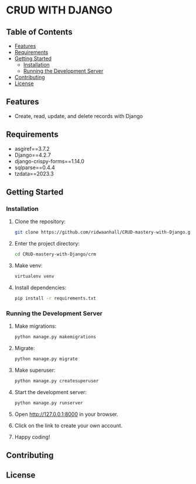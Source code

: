 # CRUD WITH DJANGO

## Table of Contents
- [Features](#features)
- [Requirements](#requirements)
- [Getting Started](#getting-started)
  - [Installation](#installation)
  - [Running the Development Server](#running-the-development-server)
- [Contributing](#contributing)
- [License](#license)

## Features

- Create, read, update, and delete records with Django

## Requirements

- asgiref==3.7.2
- Django==4.2.7
- django-crispy-forms==1.14.0
- sqlparse==0.4.4
- tzdata==2023.3

## Getting Started

### Installation

1. Clone the repository:

   ```bash
   git clone https://github.com/ridwaanhall/CRUD-mastery-with-Django.git

2. Enter the project directory:
   ```bash
   cd CRUD-mastery-with-Django/crm

3. Make venv:
   ```bash
   virtualenv venv

4. Install dependencies:
   ```bash
   pip install -r requirements.txt

### Running the Development Server
1. Make migrations:
   ```bash
   python manage.py makemigrations

2. Migrate:
   ```bash
   python manage.py migrate

3. Make superuser:
   ```bash
   python manage.py createsuperuser

4. Start the development server:
   ```bash
   python manage.py runserver

5. Open http://127.0.0.1:8000 in your browser.

6. Click on the link to create your own account.

7. Happy coding!

## Contributing

## License